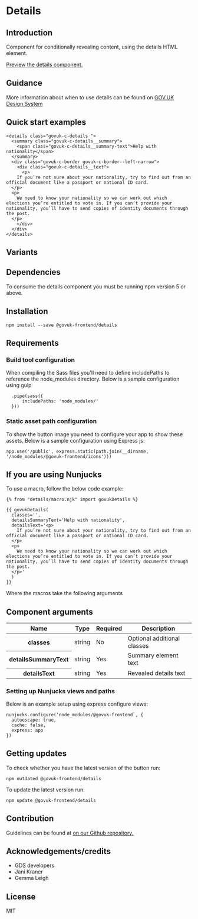 # Details

## Introduction

Component for conditionally revealing content, using the details HTML element.

[Preview the details component.](http://govuk-frontend-review.herokuapp.com/components/details/preview)

## Guidance

More information about when to use details can be found on [GOV.UK Design System](http://www.linktodesignsystem.com/details "Link to read guidance on the use of details on Gov.uk Design system website")

## Quick start examples

    <details class="govuk-c-details ">
      <summary class="govuk-c-details__summary">
        <span class="govuk-c-details__summary-text">Help with nationality</span>
      </summary>
      <div class="govuk-c-border govuk-c-border--left-narrow">
        <div class="govuk-c-details__text">
          <p>
        If you’re not sure about your nationality, try to find out from an official document like a passport or national ID card.
      </p>
      <p>
        We need to know your nationality so we can work out which elections you’re entitled to vote in. If you can’t provide your nationality, you’ll have to send copies of identity documents through the post.
      </p>
        </div>
      </div>
    </details>

## Variants

## Dependencies

To consume the details component you must be running npm version 5 or above.

## Installation

    npm install --save @govuk-frontend/details

## Requirements

### Build tool configuration

When compiling the Sass files you'll need to define includePaths to reference the node_modules directory. Below is a sample configuration using gulp

      .pipe(sass({
          includePaths: 'node_modules/'
      }))

### Static asset path configuration

To show the button image you need to configure your app to show these assets. Below is a sample configuration using Express js:

    app.use('/public', express.static(path.join(__dirname, '/node_modules/@govuk-frontend/icons')))

## If you are using Nunjucks

To use a macro, follow the below code example:

    {% from "details/macro.njk" import govukDetails %}

    {{ govukDetails(
      classes='',
      detailsSummaryText='Help with nationality',
      detailsText='<p>
        If you’re not sure about your nationality, try to find out from an official document like a passport or national ID card.
      </p>
      <p>
        We need to know your nationality so we can work out which elections you’re entitled to vote in. If you can’t provide your nationality, you’ll have to send copies of identity documents through the post.
      </p>'
      )
    }}

Where the macros take the following arguments

## Component arguments

<div>

<table class="govuk-c-table ">

<thead class="govuk-c-table__head">

<tr class="govuk-c-table__row">

<th class="govuk-c-table__header " scope="col">Name</th>

<th class="govuk-c-table__header " scope="col">Type</th>

<th class="govuk-c-table__header " scope="col">Required</th>

<th class="govuk-c-table__header " scope="col">Description</th>

</tr>

</thead>

<tbody class="govuk-c-table__body">

<tr class="govuk-c-table__row">

<th class="govuk-c-table__header" scope="row">classes</th>

<td class="govuk-c-table__cell ">string</td>

<td class="govuk-c-table__cell ">No</td>

<td class="govuk-c-table__cell ">Optional additional classes</td>

</tr>

<tr class="govuk-c-table__row">

<th class="govuk-c-table__header" scope="row">detailsSummaryText</th>

<td class="govuk-c-table__cell ">string</td>

<td class="govuk-c-table__cell ">Yes</td>

<td class="govuk-c-table__cell ">Summary element text</td>

</tr>

<tr class="govuk-c-table__row">

<th class="govuk-c-table__header" scope="row">detailsText</th>

<td class="govuk-c-table__cell ">string</td>

<td class="govuk-c-table__cell ">Yes</td>

<td class="govuk-c-table__cell ">Revealed details text</td>

</tr>

</tbody>

</table>

</div>

### Setting up Nunjucks views and paths

Below is an example setup using express configure views:

    nunjucks.configure('node_modules/@govuk-frontend`, {
      autoescape: true,
      cache: false,
      express: app
    })

## Getting updates

To check whether you have the latest version of the button run:

    npm outdated @govuk-frontend/details

To update the latest version run:

    npm update @govuk-frontend/details

## Contribution

Guidelines can be found at [on our Github repository.](https://github.com/alphagov/govuk-frontend/blob/master/CONTRIBUTING.md "link to contributing guidelines on our github repository")

## Acknowledgements/credits

*   GDS developers
*   Jani Kraner
*   Gemma Leigh

## License

MIT